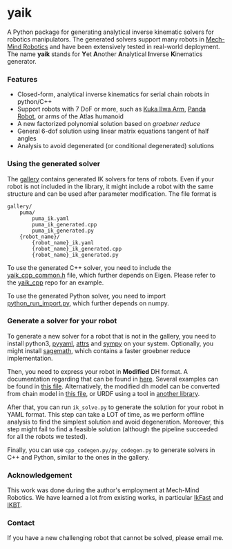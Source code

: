 # yaik

A Python package for generating analytical inverse kinematic solvers for robotics manipulators. The generated solvers support many robots in [Mech-Mind Robotics](https://www.mech-mind.com/) and have been extensively tested in real-world deployment. The name **yaik** stands for **Y**et **A**nother **A**nalytical **I**nverse **K**inematics generator.

### Features

- Closed-form, analytical inverse kinematics for serial chain robots in python/C++
- Support robots with 7 DoF or more, such as [Kuka IIwa Arm](./gallery/kuka_iiwa), [Panda Robot](./gallery/franka_panda), or arms of the Atlas humanoid
- A new factorized polynomial solution based on *groebner reduce*
- General 6-dof solution using linear matrix equations tangent of half angles
- Analysis to avoid degenerated (or conditional degenerated) solutions

### Using the generated solver

The [gallery](./gallery) contains generated IK solvers for tens of robots. Even if your robot is not included in the library, it might include a robot with the same structure and can be used after parameter modification. The file format is

```
gallery/
    puma/
        puma_ik.yaml
        puma_ik_generated.cpp
        puma_ik_generated.py
    {robot_name}/
        {robot_name}_ik.yaml
        {robot_name}_ik_generated.cpp
        {robot_name}_ik_generated.py
```

To use the generated C++ solver, you need to include the [yaik_cpp_common.h](./yaik_cpp_common.h) file, which further depends on Eigen. Please refer to the [yaik_cpp](https://bitbucket.org/gaowei19951004/yaik_cpp/src/master/) repo for an example.

To use the generated Python solver, you need to import [python_run_import.py](./python_run_import.py), which further depends on numpy.

### Generate a solver for your robot

To generate a new solver for a robot that is not in the gallery, you need to install python3, [pyyaml](https://github.com/yaml/pyyaml), [attrs](https://www.attrs.org/en/stable/index.html) and [sympy](https://github.com/sympy/sympy/wiki/Download-Installation) on your system. Optionally, you might install [sagemath](https://www.sagemath.org/index.html), which contains a faster groebner reduce implementation.

Then, you need to express your robot in **Modified** DH format. A documentation regarding that can be found in [here](./docs/modified_dh.md). Several examples can be found in [this file](./fk/robot_models.py). Alternatively, the modified dh model can be converted from chain model in [this file](./fk/chain_models.py), or URDF using a tool in [another library](https://bitbucket.org/gaowei19951004/multibody/src/main/examples/urdf_sdf_to_dh.cpp).

After that, you can run `ik_solve.py` to generate the solution for your robot in YAML format. This step can take a LOT of time, as we perform offline analysis to find the simplest solution and avoid degeneration. Moreover, this step might fail to find a feasible solution (although the pipeline succeeded for all the robots we tested).

Finally, you can use `cpp_codegen.py/py_codegen.py` to generate solvers in C++ and Python, similar to the ones in the gallery.

### Acknowledgement

This work was done during the author's employment at Mech-Mind Robotics. We have learned a lot from existing works, in particular [IkFast](https://github.com/rdiankov/openrave) and [IKBT](https://github.com/uw-biorobotics/IKBT).

### Contact

If you have a new challenging robot that cannot be solved, please email me.
